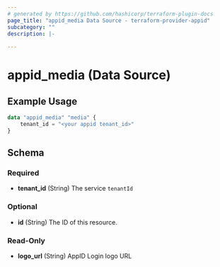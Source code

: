 ```yaml
---
# generated by https://github.com/hashicorp/terraform-plugin-docs
page_title: "appid_media Data Source - terraform-provider-appid"
subcategory: ""
description: |-
  
---
```


# appid_media (Data Source)



## Example Usage

```terraform
data "appid_media" "media" {
    tenant_id = "<your appid tenant_id>"    
}
```

<!-- schema generated by tfplugindocs -->
## Schema

### Required

- **tenant_id** (String) The service `tenantId`

### Optional

- **id** (String) The ID of this resource.

### Read-Only

- **logo_url** (String) AppID Login logo URL


